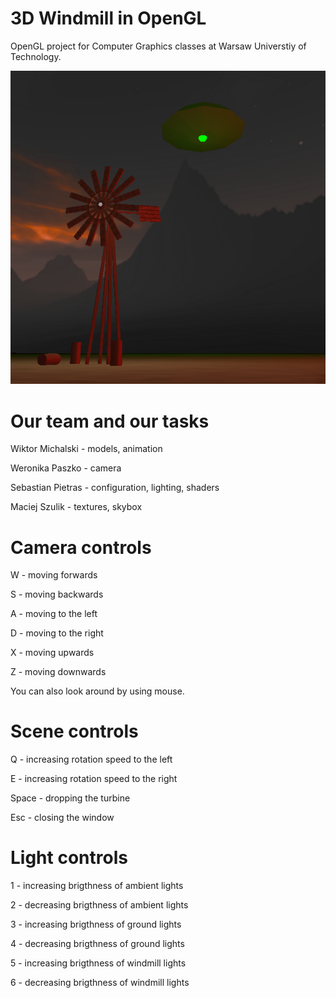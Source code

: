 # 3D Windmill in OpenGL

OpenGL project for Computer Graphics classes at Warsaw Universtiy of Technology.

![alt text](res/img/screenshot.png "Screenshot")

# Our team and our tasks

Wiktor Michalski - models, animation

Weronika Paszko - camera

Sebastian Pietras - configuration, lighting, shaders

Maciej Szulik - textures, skybox


# Camera controls

W - moving forwards

S - moving backwards

A - moving to the left

D - moving to the right

X - moving upwards 

Z - moving downwards


You can also look around by using mouse.


# Scene controls

Q - increasing rotation speed to the left

E - increasing rotation speed to the right

Space - dropping the turbine

Esc - closing the window


# Light controls

1 - increasing brigthness of ambient lights

2 - decreasing brigthness of ambient lights

3 - increasing brigthness of ground lights

4 - decreasing brigthness of ground lights

5 - increasing brigthness of windmill lights

6 - decreasing brigthness of windmill lights

